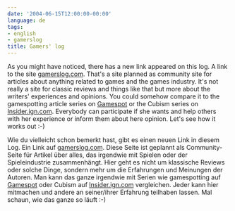```yaml
---
date: '2004-06-15T12:00:00-00:00'
language: de
tags:
- english
- gamerslog
title: Gamers' log
---
```



As you might have noticed, there has a new link appeared on this log. A link to the site <a href="http://www.gamerslog.com">gamerslog.com</a>. That's a site planned as community site for articles about anything related to games and the games industry. It's not really a site for classic reviews and things like that but more about the writers' experiences and opinions. You could somehow compare it to the gamespotting article series on <a href="http://www.gamespot.com">Gamespot</a> or the Cubism series on <a href="http://insider.ign.com">Insider.ign.com</a>. Everybody can participate if she wants and help others with her experience or inform them about here opinion. Let's see how it works out :-)

Wie du vielleicht schon bemerkt hast, gibt es einen neuen Link in diesem Log. Ein Link auf <a href="http://www.gamerslog.com">gamerslog.com</a>. Diese Seite ist geplannt als Community-Seite für Artikel über alles, das irgendwie mit Spielen oder der Spieleindustrie zusammenhängt. Hier geht es nicht um klassische Reviews oder solche Dinge, sondern mehr um die Erfahrungen und Meinungen der Autoren. Man kann das ganze irgendwie mit Serien wie gamespotting auf <a href="http://www.gamespot.com">Gamespot</a> oder Cubism auf <a href="http://insider.ign.com">Insider.ign.com</a> vergleichen. Jeder kann hier mitmachen und andere an seiner/ihrer Erfahrung teilhaben lassen. Mal schaun, wie das ganze so läuft :-)
